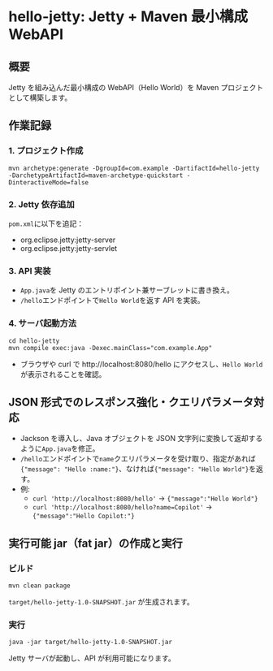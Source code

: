 # hello-jetty: Jetty + Maven 最小構成 WebAPI

## 概要

Jetty を組み込んだ最小構成の WebAPI（Hello World）を Maven プロジェクトとして構築します。

## 作業記録

### 1. プロジェクト作成

```
mvn archetype:generate -DgroupId=com.example -DartifactId=hello-jetty -DarchetypeArtifactId=maven-archetype-quickstart -DinteractiveMode=false
```

### 2. Jetty 依存追加

`pom.xml`に以下を追記：

- org.eclipse.jetty:jetty-server
- org.eclipse.jetty:jetty-servlet

### 3. API 実装

- `App.java`を Jetty のエントリポイント兼サーブレットに書き換え。
- `/hello`エンドポイントで`Hello World`を返す API を実装。

### 4. サーバ起動方法

```
cd hello-jetty
mvn compile exec:java -Dexec.mainClass="com.example.App"
```

- ブラウザや curl で http://localhost:8080/hello にアクセスし、`Hello World`が表示されることを確認。

## JSON 形式でのレスポンス強化・クエリパラメータ対応

- Jackson を導入し、Java オブジェクトを JSON 文字列に変換して返却するように`App.java`を修正。
- `/hello`エンドポイントで`name`クエリパラメータを受け取り、指定があれば`{"message": "Hello :name:"}`、なければ`{"message": "Hello World"}`を返す。
- 例:
  - `curl 'http://localhost:8080/hello'` → `{"message":"Hello World"}`
  - `curl 'http://localhost:8080/hello?name=Copilot'` → `{"message":"Hello Copilot:"}`

## 実行可能 jar（fat jar）の作成と実行

### ビルド

```
mvn clean package
```

`target/hello-jetty-1.0-SNAPSHOT.jar` が生成されます。

### 実行

```
java -jar target/hello-jetty-1.0-SNAPSHOT.jar
```

Jetty サーバが起動し、API が利用可能になります。
